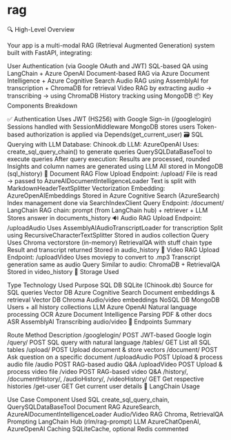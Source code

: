 # rag


🔍 High-Level Overview

Your app is a multi-modal RAG (Retrieval Augmented Generation) system built with FastAPI, integrating:

User Authentication (via Google OAuth and JWT)
SQL-based QA using LangChain + Azure OpenAI
Document-based RAG via Azure Document Intelligence + Azure Cognitive Search
Audio RAG using AssemblyAI for transcription + ChromaDB for retrieval
Video RAG by extracting audio → transcribing → using ChromaDB
History tracking using MongoDB
📦 Key Components Breakdown

✅ Authentication
Uses JWT (HS256) with Google Sign-in (/googlelogin)
Sessions handled with SessionMiddleware
MongoDB stores users
Token-based authorization is applied via Depends(get_current_user)
🗃️ SQL Querying with LLM
Database: Chinook.db
LLM: AzureOpenAI
Uses:
create_sql_query_chain() to generate queries
QuerySQLDataBaseTool to execute queries
After query execution:
Results are processed, rounded
Insights and column names are generated using LLM
All stored in MongoDB (sql_history)
📄 Document RAG Flow
Upload
Endpoint: /upload/
File is read → passed to AzureAIDocumentIntelligenceLoader
Text is split with MarkdownHeaderTextSplitter
Vectorization
Embedding: AzureOpenAIEmbeddings
Stored in Azure Cognitive Search (AzureSearch)
Index management done via SearchIndexClient
Query
Endpoint: /document/
LangChain RAG chain: prompt (from LangChain hub) + retriever + LLM
Stores answer in documents_history
🔊 Audio RAG
Upload
Endpoint: /uploadAudio
Uses AssemblyAIAudioTranscriptLoader for transcription
Split using RecursiveCharacterTextSplitter
Stored in audios collection
Query
Uses Chroma vectorstore (in-memory)
RetrievalQA with stuff chain type
Result and transcript returned
Stored in audio_history
🎥 Video RAG
Upload
Endpoint: /uploadVideo
Uses moviepy to convert to .mp3
Transcript generation same as audio
Query
Similar to audio: ChromaDB + RetrievalQA
Stored in video_history
🧱 Storage Used

Type	Technology Used	Purpose
SQL DB	SQLite (Chinook.db)	Source for SQL queries
Vector DB	Azure Cognitive Search	Document embeddings & retrieval
Vector DB	Chroma	Audio/video embeddings
NoSQL DB	MongoDB	Users + all history collections
LLM	Azure OpenAI	Natural language processing
OCR	Azure Document Intelligence	Parsing PDF & other docs
ASR	AssemblyAI	Transcribing audio/video
🔁 Endpoints Summary

Route	Method	Description
/googlelogin/	POST	JWT-based Google login
/query/	POST	SQL query with natural language
/tables/	GET	List all SQL tables
/upload/	POST	Upload document & store vectors
/document/	POST	Ask question on a specific document
/uploadAudio	POST	Upload & process audio file
/audio	POST	RAG-based audio Q&A
/uploadVideo	POST	Upload & process video file
/video	POST	RAG-based video Q&A
/history/, /documentHistory/, /audioHistory/, /videoHistory/	GET	Get respective histories
/get-user	GET	Get current user details
🧠 LangChain Usage

Use Case	Component Used
SQL	create_sql_query_chain, QuerySQLDataBaseTool
Document RAG	AzureSearch, AzureAIDocumentIntelligenceLoader
Audio/Video RAG	Chroma, RetrievalQA
Prompting	LangChain Hub (rlm/rag-prompt)
LLM	AzureChatOpenAI, AzureOpenAI
Caching	SQLiteCache, optional Redis commented
